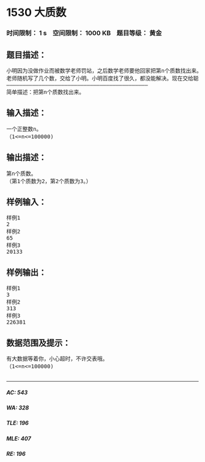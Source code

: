 # 1530 大质数   
### 时间限制： 1 s&nbsp;&nbsp;&nbsp;&nbsp;空间限制： 1000 KB&nbsp;&nbsp;&nbsp;&nbsp;题目等级： 黄金  
## 题目描述：  

<pre>
小明因为没做作业而被数学老师罚站，之后数学老师要他回家把第n个质数找出来。（1<=n<=100000)
老师随机写了几个数，交给了小明。小明百度找了很久，都没能解决。现在交给聪明的你。请你帮忙！
————————————————————————————————————————————
简单描述：把第n个质数找出来。
</pre>
  
  
## 输入描述：  

<pre>
一个正整数n。
（1<=n<=100000)
</pre>
  
  
## 输出描述：  

<pre>
第n个质数。
（第1个质数为2，第2个质数为3。）
</pre>
  
  
## 样例输入：  

<pre>
样例1
2
样例2
65
样例3
20133
</pre>
  
  
## 样例输出：  

<pre>
样例1
3
样例2
313
样例3
226381
</pre>
  
  
## 数据范围及提示：  

<pre>
有大数据等着你，小心超时，不许交表哦。
（1<=n<=100000)
 
</pre>
  
  
***  

##### AC: 543  
##### WA: 328  
##### TLE: 196  
##### MLE: 407  
##### RE: 196  
